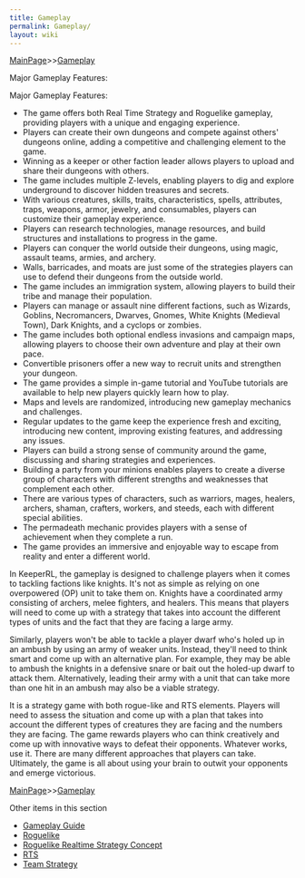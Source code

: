 ```yaml
---
title: Gameplay
permalink: Gameplay/
layout: wiki
---
```


[MainPage](/keeperrl_wiki/ "wikilink")>>[Gameplay](/keeperrl_wiki/Gameplay "wikilink")

	
 Major Gameplay Features:

Major Gameplay Features:

* The game offers both Real Time Strategy and Roguelike gameplay, providing players with a unique and engaging experience.
* Players can create their own dungeons and compete against others' dungeons online, adding a competitive and challenging element to the game.
* Winning as a keeper or other faction leader allows players to upload and share their dungeons with others.
* The game includes multiple Z-levels, enabling players to dig and explore underground to discover hidden treasures and secrets.
* With various creatures, skills, traits, characteristics, spells, attributes, traps, weapons, armor, jewelry, and consumables, players can customize their gameplay experience.
* Players can research technologies, manage resources, and build structures and installations to progress in the game.
* Players can conquer the world outside their dungeons, using magic, assault teams, armies, and archery.
* Walls, barricades, and moats are just some of the strategies players can use to defend their dungeons from the outside world.
* The game includes an immigration system, allowing players to build their tribe and manage their population.
* Players can manage or assault nine different factions, such as Wizards, Goblins, Necromancers, Dwarves, Gnomes, White Knights (Medieval Town), Dark Knights, and a cyclops or zombies.
* The game includes both optional endless invasions and campaign maps, allowing players to choose their own adventure and play at their own pace.
* Convertible prisoners offer a new way to recruit units and strengthen your dungeon.
* The game provides a simple in-game tutorial and YouTube tutorials are available to help new players quickly learn how to play.
* Maps and levels are randomized, introducing new gameplay mechanics and challenges.
* Regular updates to the game keep the experience fresh and exciting, introducing new content, improving existing features, and addressing any issues.
* Players can build a strong sense of community around the game, discussing and sharing strategies and experiences.
* Building a party from your minions enables players to create a diverse group of characters with different strengths and weaknesses that complement each other.
* There are various types of characters, such as warriors, mages, healers, archers, shaman, crafters, workers, and steeds, each with different special abilities.
* The permadeath mechanic provides players with a sense of achievement when they complete a run.
* The game provides an immersive and enjoyable way to escape from reality and enter a different world.

In KeeperRL, the gameplay is designed to challenge players when it comes to tackling factions like knights. It's not as simple as relying on one overpowered (OP) unit to take them on. Knights have a coordinated army consisting of archers, melee fighters, and healers. This means that players will need to come up with a strategy that takes into account the different types of units and the fact that they are facing a large army.


Similarly, players won't be able to tackle a player dwarf who's holed up in an ambush by using an army of weaker units. Instead, they'll need to think smart and come up with an alternative plan. For example, they may be able to ambush the knights in a defensive snare or bait out the holed-up dwarf to attack them. Alternatively, leading their army with a unit that can take more than one hit in an ambush may also be a viable strategy.


It is a strategy game with both rogue-like and RTS elements. Players will need to assess the situation and come up with a plan that takes into account the different types of creatures they are facing and the numbers they are facing. The game rewards players who can think creatively and come up with innovative ways to defeat their opponents. Whatever works, use it. There are many different approaches that players can take. Ultimately, the game is all about using your brain to outwit your opponents and emerge victorious.


[MainPage](/keeperrl_wiki/ "wikilink")>>[Gameplay](/keeperrl_wiki/Gameplay "wikilink")

Other items in this section
-    [Gameplay Guide](/keeperrl_wiki/Gameplay_Guide "wikilink")
-    [Roguelike](/keeperrl_wiki/Roguelike "wikilink")
-    [Roguelike Realtime Strategy Concept](/keeperrl_wiki/Roguelike_Realtime_Strategy_Concept "wikilink")
-    [RTS](/keeperrl_wiki/RTS "wikilink")
-    [Team Strategy](/keeperrl_wiki/Team_Strategy "wikilink")
